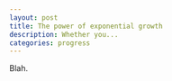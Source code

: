 ```yaml
---
layout: post
title: The power of exponential growth
description: Whether you...
categories: progress
---
```


Blah.
